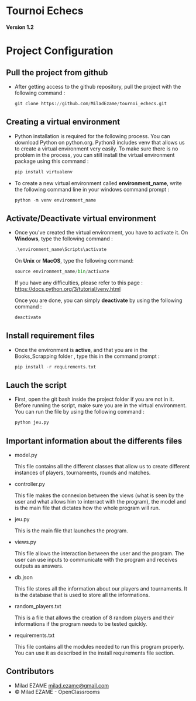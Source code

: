 # Tournoi Echecs 

**Version 1.2**


# Project Configuration

## Pull the project from github 
	
- After getting access to the github repository, pull the project with the following command :
	```python 	
	git clone https://github.com/MiladEzame/tournoi_echecs.git
	```
## Creating a virtual environment

- Python installation is required for the following process. You can download Python on python.org.
Python3 includes venv that allows us to create a virtual environment very easily.
To make sure there is no problem in the process, you can still install the virtual environment package
using this command : 
	```python 	
	pip install virtualenv
	```
	
- To create a new virtual environment called __environment_name__, write the following command line in your windows command prompt : 
	```python
	python -m venv environment_name
	```
	
## Activate/Deactivate virtual environment

- Once you've created the virtual environment, you have to activate it.
	On __Windows__, type the following command :
	```python	
	.\environment_name\Scripts\activate
	```
	On __Unix__ or __MacOS__, type the following command:
	```python 		
	source environment_name/bin/activate
	```
	If you have any difficulties, please refer to this page : https://docs.python.org/3/tutorial/venv.html
	
	Once you are done, you can simply __deactivate__ by using the following command :
	```python 		
	deactivate
	```

## Install requirement files

- Once the environment is __active__, and that you are in the Books_Scrapping folder , type this in the command prompt : 
	```python 	
	pip install -r requirements.txt	
	```
## Lauch the script 
	
- First, open the git bash inside the project folder if you are not in it.
Before running the script, make sure you are in the virtual environment.
You can run the file by using the following command :
	```python 	
	python jeu.py	
	```

## Important information about the differents files 

- model.py
	
	This file contains all the different classes that allow us to create different instances of 
	players, tournaments, rounds and matches.

- controller.py
	
	This file makes the connexion between the views (what is seen by the user and what allows him
	to interract with the program), the model and is the main file that dictates how the whole 
	program will run.
	
- jeu.py
	
	This is the main file that launches the program.

- views.py
	
	This file allows the interaction between the user and the program. The user can use inputs to
	communicate with the program and receives outputs as answers.

- db.json
	
	This file stores all the information about our players and tournaments. It is the database that
	is used to store all the informations.

- random_players.txt
	
	This is a file that allows the creation of 8 random players and their informations if the program
	needs to be tested quickly. 

- requirements.txt
	
	This file contains all the modules needed to run this program properly. You can use it as described
	in the install requirements file section.

## Contributors 

- Milad EZAME <milad.ezame@gmail.com>
- © Milad EZAME - OpenClassrooms 
